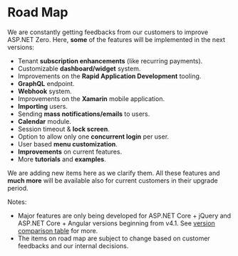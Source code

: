 # Road Map

We are constantly getting feedbacks from our customers to improve ASP.NET Zero. Here, **some** of the features will be implemented in the next versions:

-   Tenant **subscription enhancements** (like recurring payments).
-   Customizable **dashboard/widget** system.
-   Improvements on the **Rapid Application Development** tooling.
-   **GraphQL** endpoint.
-   **Webhook** system.
-   Improvements on the **Xamarin** mobile application.
-   **Importing** users.
-   Sending **mass notifications/emails** to users.
-   **Calendar** module.
-   Session timeout & **lock screen**.
-   Option to allow only one **concurrent login** per user.
-   User based **menu customization**.
-   **Improvements** on current features.
-   More **tutorials** and **examples**.

We are adding new items here as we clarify them. All these features and
**much more** will be available also for current customers in their
upgrade period.

Notes:

- Major features are only being developed for ASP.NET Core + jQuery
  and ASP.NET Core + Angular versions beginning from v4.1. See
  [version comparison table](Version-Differences.md) for more.
- The items on road map are subject to change based on customer
  feedbacks and our internal decisions.
